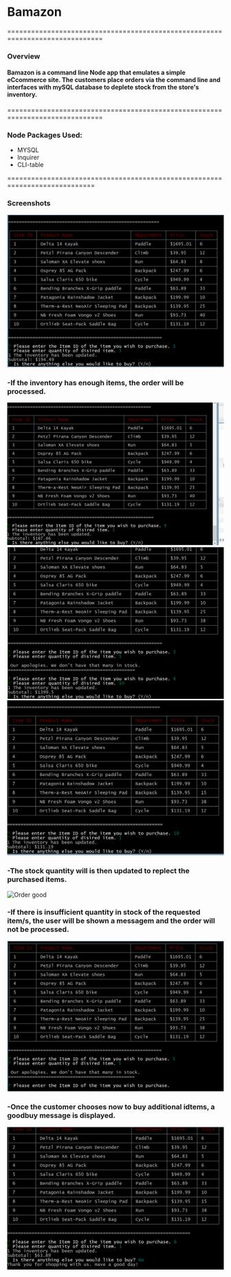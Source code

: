 # Bamazon
==============================================================================
### Overview
#### Bamazon is a command line Node app that emulates a simple eCcommerce site. The  customers place orders via the command line and interfaces with mySQL database to deplete stock from the store's inventory. 
==============================================================================
### Node Packages Used:
* MYSQL
* Inquirer
* CLI-table

============================================================================
### Screenshots

![Customer Order](/images/purchase1.PNG)
    
### -If the inventory has enough items, the order will be processed.
![Order good](/images/purchase2.PNG)
![Order good](/images/purchase3.PNG)
![Order good](/images/purchase4.PNG)
### -The stock quantity will is then updated to replect the purchased items. 
![Order good](/images/updated%2inventory.PNG)

### -If there is insufficient quantity in stock of the requested item/s, the user will be shown a messagem and the order will not be processed.
![insufficient inventory](/images/low%20inventory.PNG)
  ### -Once the customer chooses now to buy additional idtems, a goodbuy message is displayed.     
![Goodbye](/images/Goodbye%20message.PNG)
